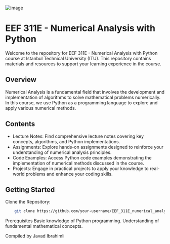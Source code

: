 ![image](https://github.com/cavadibrahimli1/EEF_311E_numerical_analysis/assets/76445357/cc111258-7c4d-4278-bc3c-a2453bcb61a3)


# EEF 311E - Numerical Analysis with Python
Welcome to the repository for EEF 311E - Numerical Analysis with Python course at Istanbul Technical University (ITU). This repository contains materials and resources to support your learning experience in the course.

## Overview
Numerical Analysis is a fundamental field that involves the development and implementation of algorithms to solve mathematical problems numerically. In this course, we use Python as a programming language to explore and apply various numerical methods.

## Contents
- Lecture Notes: Find comprehensive lecture notes covering key concepts, algorithms, and Python implementations.
- Assignments: Explore hands-on assignments designed to reinforce your understanding of numerical analysis principles.
- Code Examples: Access Python code examples demonstrating the implementation of numerical methods discussed in the course.
- Projects: Engage in practical projects to apply your knowledge to real-world problems and enhance your coding skills.

## Getting Started

Clone the Repository:

```bash
    git clone https://github.com/your-username/EEF_311E_numerical_analysis.git
```


Prerequisites
Basic knowledge of Python programming.
Understanding of fundamental mathematical concepts.


Compiled by Javad Ibrahimli

